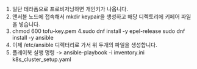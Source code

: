 1. 일단 테라폼으로 프로비저닝하면 개인키가 나옵니다.
2. 앤서블 노드에 접속해서 mkdir keypair을 생성하고 해당 디렉토리에 키페어 파일을 넣습니다.
3. chmod 600 tofu-key.pem
4.sudo dnf install -y epel-release
sudo dnf install -y ansible
6. 이제 /etc/ansible 디렉터리로 가서 위 두개의 파일을 생성합니다.
7. 플레이북 실행 명령  ->   ansible-playbook -i inventory.ini k8s_cluster_setup.yaml
